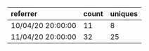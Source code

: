 | referrer          | count | uniques |
| :---------------- | :---- | :------ |
| 10/04/20 20:00:00 | 11    | 8       |
| 11/04/20 20:00:00 | 32    | 25      |

